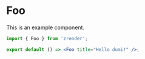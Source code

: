 # Foo

This is an example component.

```jsx
import { Foo } from 'zrender';

export default () => <Foo title="Hello dumi!" />;
```
